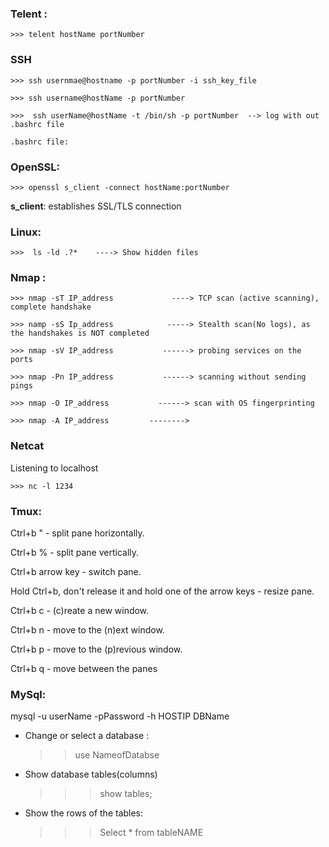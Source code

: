 
### Telent :

    >>> telent hostName portNumber






### SSH

    >>> ssh usernmae@hostname -p portNumber -i ssh_key_file
    
    >>> ssh username@hostName -p portNumber 
    
    >>>  ssh userName@hostName -t /bin/sh -p portNumber  --> log with out .bashrc file
    
    .bashrc file: 
    
    
    
    
### OpenSSL:

    >>> openssl s_client -connect hostName:portNumber
    
    
__s_client__: establishes SSL/TLS connection



### Linux:
 
    >>>  ls -ld .?*    ----> Show hidden files 


### Nmap :

    >>> nmap -sT IP_address             ----> TCP scan (active scanning), complete handshake
    
    >>> namp -sS Ip_address            -----> Stealth scan(No logs), as the handshakes is NOT completed 
    
    >>> nmap -sV IP_address           ------> probing services on the ports
    
    >>> nmap -Pn IP_address           ------> scanning without sending pings 
    
    >>> nmap -O IP_address           ------> scan with OS fingerprinting 
    
    >>> nmap -A IP_address         --------> 
    
### Netcat

Listening to localhost 

    >>> nc -l 1234


### Tmux:

Ctrl+b " - split pane horizontally.

Ctrl+b % - split pane vertically.

Ctrl+b arrow key - switch pane.

Hold Ctrl+b, don't release it and hold one of the arrow keys - resize pane.

Ctrl+b c - (c)reate a new window.

Ctrl+b n - move to the (n)ext window.

Ctrl+b p - move to the (p)revious window.

Ctrl+b q - move between the panes



### MySql:

mysql -u userName -pPassword -h HOSTIP DBName

- Change or select a database :

	>> use NameofDatabse

- Show database tables(columns) 

	>>> show tables;

- Show the rows of the tables:
	
	>>> Select * from tableNAME

